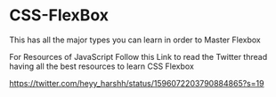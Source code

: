 # CSS-FlexBox
This has all the major types you can learn in order to Master Flexbox

For Resources of JavaScript
Follow this Link to read the Twitter thread having all the best resources to learn CSS Flexbox

https://twitter.com/heyy_harshh/status/1596072203790884865?s=19
